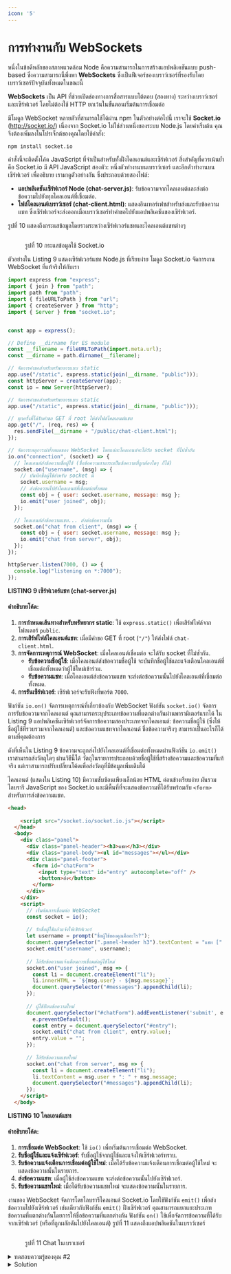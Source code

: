 ```yaml
---
icon: '5'
---
```


# การทำงานกับ WebSockets

หนึ่งในข้อดีหลักของสภาพแวดล้อม Node คือความสามารถในการสร้างแอปพลิเคชันแบบ push-based ซึ่งความสามารถนี้พึ่งพา **WebSockets** ซึ่งเป็นฟีเจอร์ของเบราว์เซอร์ที่รองรับโดยเบราว์เซอร์ปัจจุบันทั้งหมดในขณะนี้&#x20;

**WebSockets** เป็น API ที่ช่วยเปิดช่องทางการสื่อสารแบบโต้ตอบ (สองทาง) ระหว่างเบราว์เซอร์และเซิร์ฟเวอร์ โดยไม่ต้องใช้ HTTP ยกเว้นในขั้นตอนเริ่มต้นการเชื่อมต่อ

มีโมดูล WebSocket หลายตัวที่สามารถใช้ได้ผ่าน npm ในตัวอย่างต่อไปนี้ เราจะใช้ **Socket.io** (http://socket.io/) เนื่องจาก Socket.io ไม่ใช่ส่วนหนึ่งของระบบ Node.js โดยค่าเริ่มต้น คุณจึงต้องเพิ่มลงในโปรเจ็กต์ของคุณโดยใช้คำสั่ง:

```bash
npm install socket.io
```

คำสั่งนี้จะติดตั้งโค้ด JavaScript ที่จำเป็นสำหรับทั้งฝั่งไคลเอนต์และเซิร์ฟเวอร์ สิ่งสำคัญที่ควรเน้นย้ำคือ Socket.io มี API JavaScript สองตัว: หนึ่งตัวทำงานบนเบราว์เซอร์ และอีกตัวทำงานบนเซิร์ฟเวอร์ เพื่ออธิบาย เรามาดูตัวอย่างกัน ซึ่งประกอบด้วยสองไฟล์:

* **แอปพลิเคชันเซิร์ฟเวอร์ Node (chat-server.js)**: รับข้อความจากไคลเอนต์และส่งต่อข้อความไปยังทุกไคลเอนต์ที่เชื่อมต่อ.
* **ไฟล์ไคลเอนต์เบราว์เซอร์ (chat-client.html)**: แสดงอินเทอร์เฟซสำหรับส่งและรับข้อความแชท ซึ่งเซิร์ฟเวอร์จะส่งออกเมื่อเบราว์เซอร์ทำคำขอไปยังแอปพลิเคชันของเซิร์ฟเวอร์.

รูปที่ 10 แสดงถึงกระแสข้อมูลโดยรวมระหว่างเซิร์ฟเวอร์แชทและไคลเอนต์แชทต่างๆ&#x20;

<figure><img src="../.gitbook/assets/image (11).png" alt=""><figcaption><p>รูปที่ 10 กระแสข้อมูลใช้ Socket.io</p></figcaption></figure>



ตัวอย่างใน Listing 9 แสดงเซิร์ฟเวอร์แชท Node.js ที่เรียบง่าย โมดูล Socket.io จัดการงาน WebSocket ที่แท้จริงให้กับเรา

```javascript
import express from "express";
import { join } from "path";
import path from "path";
import { fileURLToPath } from "url";
import { createServer } from "http";
import { Server } from "socket.io";


const app = express();

// Define __dirname for ES module
const __filename = fileURLToPath(import.meta.url);
const __dirname = path.dirname(__filename);

// จัดการคำขอสำหรับทรัพยากรแบบ static
app.use("/static", express.static(join(__dirname, "public")));
const httpServer = createServer(app);
const io = new Server(httpServer);

// จัดการคำขอสำหรับทรัพยากรแบบ static
app.use("/static", express.static(join(__dirname, "public")));

// ทุกครั้งที่ได้รับคำขอ GET ที่ root ให้ส่งไฟล์ไคลเอนต์แชท
app.get("/", (req, res) => {
  res.sendFile(__dirname + "/public/chat-client.html");
});

// จัดการเหตุการณ์ทั้งหมดของ WebSocket โดยแต่ละไคลเอนต์จะได้รับ socket ที่ไม่ซ้ำกัน
io.on("connection", (socket) => {
  // ไคลเอนต์ส่งข้อความชื่อผู้ใช้ (ชื่อข้อความสามารถเป็นข้อความที่ถูกต้องใดๆ ก็ได้)
  socket.on("username", (msg) => {
    // บันทึกชื่อผู้ใช้สำหรับ socket นี้
    socket.username = msg;
    // ส่งข้อความไปยังไคลเอนต์ที่เชื่อมต่อทั้งหมด
    const obj = { user: socket.username, message: msg };
    io.emit("user joined", obj);
  });

  // ไคลเอนต์ส่งข้อความแชท... ส่งต่อข้อความนั้น
  socket.on("chat from client", (msg) => {
    const obj = { user: socket.username, message: msg };
    io.emit("chat from server", obj);
  });
});

httpServer.listen(7000, () => {
  console.log("listening on *:7000");
});
```

**LISTING 9 เซิร์ฟเวอร์แชท (chat-server.js)**

#### คำอธิบายโค้ด:

1. **การกำหนดเส้นทางสำหรับทรัพยากร static**: ใช้ `express.static()` เพื่อเสิร์ฟไฟล์จากโฟลเดอร์ `public`.
2. **การเสิร์ฟไฟล์ไคลเอนต์แชท**: เมื่อมีคำขอ GET ที่ root (`"/"`) ให้ส่งไฟล์ `chat-client.html`.
3. **การจัดการเหตุการณ์ WebSocket**: เมื่อไคลเอนต์เชื่อมต่อ จะได้รับ socket ที่ไม่ซ้ำกัน.
   * **รับข้อความชื่อผู้ใช้**: เมื่อไคลเอนต์ส่งข้อความชื่อผู้ใช้ จะบันทึกชื่อผู้ใช้และแจ้งเตือนไคลเอนต์ที่เชื่อมต่อทั้งหมดว่าผู้ใช้ใหม่เข้าร่วม.
   * **รับข้อความแชท**: เมื่อไคลเอนต์ส่งข้อความแชท จะส่งต่อข้อความนั้นไปยังไคลเอนต์ที่เชื่อมต่อทั้งหมด.
4. **การรันเซิร์ฟเวอร์**: เซิร์ฟเวอร์จะรับฟังที่พอร์ต `7000`.

ฟังก์ชัน `io.on()` จัดการเหตุการณ์ที่เกี่ยวข้องกับ WebSocket ฟังก์ชัน `socket.io()` จัดการการรับข้อความจากไคลเอนต์ คุณสามารถระบุประเภทข้อความที่แตกต่างกันผ่านพารามิเตอร์แรกได้ ใน Listing 9 แอปพลิเคชันเซิร์ฟเวอร์จัดการข้อความสองประเภทจากไคลเอนต์: ข้อความชื่อผู้ใช้ (ซึ่งให้ชื่อผู้ใช้ที่รวบรวมจากไคลเอนต์) และข้อความแชทจากไคลเอนต์ ชื่อข้อความจริงๆ สามารถเป็นอะไรก็ได้ตามที่คุณต้องการ

ดังที่เห็นใน Listing 9 ข้อความจะถูกส่งไปยังไคลเอนต์ที่เชื่อมต่อทั้งหมดผ่านฟังก์ชัน `io.emit()` เราสามารถส่งวัตถุใดๆ ผ่านวิธีนี้ได้ วัตถุในรายการประกอบด้วยชื่อผู้ใช้ที่สร้างข้อความและข้อความที่แท้จริง แต่เราสามารถปรับเปลี่ยนโค้ดเพื่อส่งวัตถุที่มีข้อมูลเพิ่มเติมได้

ไคลเอนต์ (แสดงใน Listing 10) มีความซับซ้อนเพียงเล็กน้อย HTML ค่อนข้างเรียบง่าย มันรวมไลบรารี JavaScript ของ Socket.io และมีพื้นที่ที่จะแสดงข้อความที่ได้รับพร้อมกับ `<form>` สำหรับการส่งข้อความแชท.

```html
<head>
    
    <script src="/socket.io/socket.io.js"></script>
  </head>
  <body>
    <div class="panel">
      <div class="panel-header"><h3>แชท</h3></div>
      <div class="panel-body"><ul id="messages"></ul></div>
      <div class="panel-footer">
        <form id="chatForm">
          <input type="text" id="entry" autocomplete="off" />
          <button>ส่ง</button>
        </form>
      </div>
    </div>
    <script>
      // เริ่มต้นการเชื่อมต่อ WebSocket
      const socket = io();
      
      // รับชื่อผู้ใช้แล้วแจ้งให้เซิร์ฟเวอร์
      let username = prompt("ชื่อผู้ใช้ของคุณคืออะไร?");
      document.querySelector(".panel-header h3").textContent = "แชท [" + username + "]";
      socket.emit("username", username);
  
      // ได้รับข้อความแจ้งเตือนการเชื่อมต่อผู้ใช้ใหม่
      socket.on("user joined", msg => {
        const li = document.createElement("li");
        li.innerHTML = `${msg.user} - ${msg.message}`;
        document.querySelector("#messages").appendChild(li);
      });
  
      // ผู้ใช้ป้อนข้อความใหม่
      document.querySelector("#chatForm").addEventListener('submit', e => {
        e.preventDefault();
        const entry = document.querySelector("#entry");
        socket.emit("chat from client", entry.value);
        entry.value = "";
      });
  
      // ได้รับข้อความแชทใหม่
      socket.on("chat from server", msg => {
        const li = document.createElement("li");
        li.textContent = msg.user + ": " + msg.message;
        document.querySelector("#messages").appendChild(li);
      });
    </script>
  </body>
```

**LISTING 10 ไคลเอนต์แชท**

#### คำอธิบายโค้ด:

1. **การเชื่อมต่อ WebSocket**: ใช้ `io()` เพื่อเริ่มต้นการเชื่อมต่อ WebSocket.
2. **รับชื่อผู้ใช้และแจ้งเซิร์ฟเวอร์**: รับชื่อผู้ใช้จากผู้ใช้และแจ้งให้เซิร์ฟเวอร์ทราบ.
3. **รับข้อความแจ้งเตือนการเชื่อมต่อผู้ใช้ใหม่**: เมื่อได้รับข้อความแจ้งเตือนการเชื่อมต่อผู้ใช้ใหม่ จะแสดงข้อความนั้นในรายการ.
4. **ส่งข้อความแชท**: เมื่อผู้ใช้ส่งข้อความแชท จะส่งต่อข้อความนั้นไปยังเซิร์ฟเวอร์.
5. **รับข้อความแชทใหม่**: เมื่อได้รับข้อความแชทใหม่ จะแสดงข้อความนั้นในรายการ.



งานของ WebSocket จัดการโดยไลบรารีไคลเอนต์ Socket.io โดยใช้ฟังก์ชัน `emit()` เพื่อส่งข้อความไปยังเซิร์ฟเวอร์ เช่นเดียวกับฟังก์ชัน `emit()` ฝั่งเซิร์ฟเวอร์ คุณสามารถแยกแยะประเภทข้อความที่แตกต่างกันโดยการให้ชื่อข้อความที่แตกต่างกัน ฟังก์ชัน `on()` ใช้เพื่อจัดการข้อความที่ได้รับจากเซิร์ฟเวอร์ (หรือที่ถูกผลักดันไปยังไคลเอนต์) รูปที่ 11 แสดงถึงแอปพลิเคชันในเบราว์เซอร์

<figure><img src="../.gitbook/assets/image (12).png" alt=""><figcaption><p>รูปที่ 11 Chat ในเบราเซอร์</p></figcaption></figure>





<details>

<summary>ทดสอบความรู้ของคุณ #2</summary>

ขยายเซิร์ฟเวอร์แชทและไคลเอนต์ใน Listings 9 และ 10 ดังนี้:

1. **เพิ่มปุ่ม Leave ในไคลเอนต์แชท**: เพิ่มปุ่ม "Leave" ในไคลเอนต์แชท และเพิ่มแฮนด์เลอร์สำหรับปุ่มนี้เพื่อส่งข้อความ 'client left' ไปยังเซิร์ฟเวอร์ โดยข้อความนี้ควรรวมชื่อผู้ใช้ด้วย.
2. **เพิ่มแฮนด์เลอร์ในเซิร์ฟเวอร์แชทสำหรับข้อความ 'client left'**: เพิ่มแฮนด์เลอร์ในเซิร์ฟเวอร์แชทเพื่อรับข้อความ 'client left' และส่งข้อความ 'user has left' ไปยังไคลเอนต์ทั้งหมด ข้อความนี้ควรรวมชื่อผู้ใช้ด้วย.
3. **เพิ่มแฮนด์เลอร์ในไคลเอนต์แชทสำหรับข้อความ 'user has left'**: เพิ่มแฮนด์เลอร์ในไคลเอนต์แชทเพื่อรับข้อความ 'user has left' และแสดงข้อความที่เหมาะสมในรายการ `<ul>` ของข้อความ.

</details>



<details>

<summary>Solution</summary>

ทดสอบความรู้ของคุณ #2

ขยายเซิร์ฟเวอร์แชทและไคลเอนต์ใน Listings 9 และ 10 ดังนี้:

1. **เพิ่มปุ่ม Leave ในไคลเอนต์แชท**: เพิ่มปุ่ม "Leave" ในไคลเอนต์แชท และเพิ่มแฮนด์เลอร์สำหรับปุ่มนี้เพื่อส่งข้อความ 'client left' ไปยังเซิร์ฟเวอร์ โดยข้อความนี้ควรรวมชื่อผู้ใช้ด้วย.
2. **เพิ่มแฮนด์เลอร์ในเซิร์ฟเวอร์แชทสำหรับข้อความ 'client left'**: เพิ่มแฮนด์เลอร์ในเซิร์ฟเวอร์แชทเพื่อรับข้อความ 'client left' และส่งข้อความ 'user has left' ไปยังไคลเอนต์ทั้งหมด ข้อความนี้ควรรวมชื่อผู้ใช้ด้วย.
3. **เพิ่มแฮนด์เลอร์ในไคลเอนต์แชทสำหรับข้อความ 'user has left'**: เพิ่มแฮนด์เลอร์ในไคลเอนต์แชทเพื่อรับข้อความ 'user has left' และแสดงข้อความที่เหมาะสมในรายการ `<ul>` ของข้อความ.

#### ตัวอย่างโค้ดที่แก้ไข:

**เซิร์ฟเวอร์แชท (chat-server.js):**

```javascript
// ...

io.on("connection", (socket) => {
  // ...

  // รับข้อความ 'client left'
  socket.on("client left", (username) => {
    // ส่งข้อความ 'user has left' ไปยังไคลเอนต์ทั้งหมด
    const obj = { user: username, message: "has left the chat" };
    io.emit("user has left", obj);
  });

  // ...
});
```

**ไคลเอนต์แชท (chat-client.html):**

```html
<!-- เพิ่มปุ่ม Leave -->
<div class="panel-footer">
  <form id="chatForm">
    <input type="text" id="entry" autocomplete="off" />
    <button>ส่ง</button>
  </form>
  <button id="leaveButton">ออกจากแชท</button>
</div>

<script>
  // ...

  // แฮนด์เลอร์สำหรับปุ่ม Leave
  document.getElementById("leaveButton").addEventListener('click', () => {
    socket.emit("client left", username);
    // อาจปิดการเชื่อมต่อหรือทำการอื่นๆ ตามต้องการ
  });

  // รับข้อความ 'user has left'
  socket.on("user has left", msg => {
    const li = document.createElement("li");
    li.textContent = msg.user + " " + msg.message;
    document.querySelector("#messages").appendChild(li);
  });

  // ...
</script>
```

#### คำอธิบายโค้ด:

1. **การเพิ่มปุ่ม Leave และแฮนด์เลอร์**: เพิ่มปุ่ม "ออกจากแชท" และตั้งค่าแฮนด์เลอร์สำหรับปุ่มนี้เพื่อส่งข้อความ 'client left' ไปยังเซิร์ฟเวอร์พร้อมกับชื่อผู้ใช้.
2. **การเพิ่มแฮนด์เลอร์สำหรับ 'client left' ในเซิร์ฟเวอร์**: เพิ่มแฮนด์เลอร์ในเซิร์ฟเวอร์เพื่อรับข้อความ 'client left' และส่งข้อความ 'user has left' ไปยังไคลเอนต์ทั้งหมดพร้อมกับชื่อผู้ใช้.
3. **การเพิ่มแฮนด์เลอร์สำหรับ 'user has left' ในไคลเอนต์**: เพิ่มแฮนด์เลอร์ในไคลเอนต์เพื่อรับข้อความ 'user has left' และแสดงข้อความที่เหมาะสมในรายการข้อความ.

</details>
